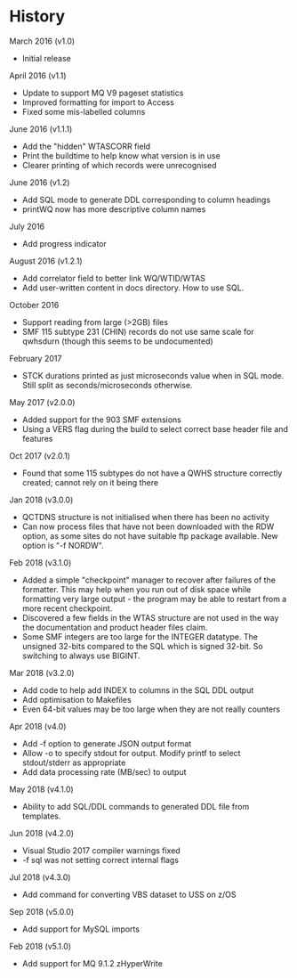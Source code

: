 
History
=======
March 2016 (v1.0)
* Initial release

April 2016 (v1.1)
* Update to support MQ V9 pageset statistics
* Improved formatting for import to Access
* Fixed some mis-labelled columns

June 2016 (v1.1.1)
* Add the "hidden" WTASCORR field
* Print the buildtime to help know what version is in use
* Clearer printing of which records were unrecognised

June 2016 (v1.2)
* Add SQL mode to generate DDL corresponding to column headings
* printWQ now has more descriptive column names

July 2016
* Add progress indicator

August 2016 (v1.2.1)
* Add correlator field to better link WQ/WTID/WTAS
* Add user-written content in docs directory. How to use SQL.

October 2016
* Support reading from large (>2GB) files
* SMF 115 subtype 231 (CHIN) records do not use same scale for qwhsdurn
(though this seems to be undocumented)

February 2017
* STCK durations printed as just microseconds value when in SQL mode. Still
split as seconds/microseconds otherwise.

May 2017 (v2.0.0)
* Added support for the 903 SMF extensions
* Using a VERS flag during the build to select correct base header file
and features

Oct 2017 (v2.0.1)
* Found that some 115 subtypes do not have a QWHS structure correctly
created; cannot rely on it being there

Jan 2018 (v3.0.0)
* QCTDNS structure is not initialised when there has been no activity
* Can now process files that have not been downloaded with the RDW option,
as some sites do not have suitable ftp package available. New option
is "-f NORDW".

Feb 2018 (v3.1.0)
* Added a simple "checkpoint" manager to recover after failures of the
formatter. This may help when you run out of disk space while formatting
very large output - the program may be able to restart from a more recent
checkpoint.
* Discovered a few fields in the WTAS structure are not used in the way
the documentation and product header files claim.
* Some SMF integers are too large for the INTEGER datatype. The unsigned
32-bits compared to the SQL which is signed 32-bit. So switching
to always use BIGINT.

Mar 2018 (v3.2.0)
* Add code to help add INDEX to columns in the SQL DDL output
* Add optimisation to Makefiles
* Even 64-bit values may be too large when they are not really counters

Apr 2018 (v4.0)
* Add -f option to generate JSON output format
* Allow -o to specify stdout for output. Modify printf to select stdout/stderr
as appropriate
* Add data processing rate (MB/sec) to output

May 2018 (v4.1.0)
* Ability to add SQL/DDL commands to generated DDL file from templates.

Jun 2018 (v4.2.0)
* Visual Studio 2017 compiler warnings fixed
* -f sql was not setting correct internal flags

Jul 2018 (v4.3.0)
* Add command for converting VBS dataset to USS on z/OS

Sep 2018 (v5.0.0)
* Add support for MySQL imports

Feb 2018 (v5.1.0)
* Add support for MQ 9.1.2 zHyperWrite
